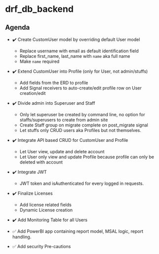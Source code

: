 # **drf_db_backend**

## Agenda

- :heavy_check_mark: Create CustomUser model by overriding default User model

  - Replace username with email as default identification field
  - Replace first_name, last_name with `name` aka full name
  - Make `name` required

- :heavy_check_mark: Extend CustomUser into Profile (only for User, not admin/stuffs)

  - Add fields from the ERD to profile
  - Add Signal receivers to auto-create/edit profile row on User creation/edit

- :heavy_check_mark: Divide admin into Superuser and Staff

  - Only let superuser be created by command line, no option for staffs/superusers to create from admin site
  - Create Staff group on migrate complete on post_migrate signal
  - Let stuffs only CRUD users aka Profiles but not themselves.

- :heavy_check_mark: Integrate API based CRUD for CustomUser and Profile

  - Let User view, update and delete account
  - Let User only view and update Profile because profile can only be deleted with account

- :heavy_check_mark: Integrate JWT

  - JWT token and isAuthenticated for every logged in requests.

- :heavy_check_mark: Finalize Licenses

  - Add license related fields
  - Dynamic License creation

- :heavy_check_mark: Add Monitoring Table for all Users

- :white_check_mark: Add PowerBI app containing report model, MSAL logic, report handling.

- :white_check_mark: Add security Pre-cautions
